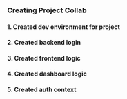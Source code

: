 ### Creating Project Collab
#### 1. Created dev environment for project
#### 2. Created backend login
#### 3. Created frontend logic
#### 4. Created dashboard logic
#### 5. Created auth context
